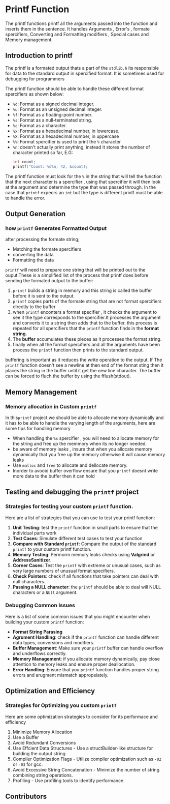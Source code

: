 # Printf Function

The printf functions printf all the arguments passed into the function and inserts them in the sentence. It handles Arguments , Error's , formate spercifiers, Converting and Formatting modifiers , Special cases and Memory management.

## Introduction to printf 

The printf is a formated output thats a part of the `stdlib.h` its responsible for data to the standard output in spercified format. It is sometimes used for debugging for programmers

The printf function should be able to handle these different format spercifiers as shown below:
- `%d`: Format as a signed decimal integer.
- `%u`: Format as an unsigned decimal integer.
- `%f`: Format as a floating-point number.
- `%s`: Format as a null-terminated string.
- `%c`: Format as a character.
- `%x`: Format as a hexadecimal number, in lowercase.
- `%X`: Format as a hexadecimal number, in uppercase
- `%%`: Format spercifier is used to print the `%` character
- `%n`: doesn't actually print anything, instead it stores the number of character printed so far, E.G:
	```c
	int count;
	printf("Count: %d%n, 42, &count);
	```

The printf function must look for the `%` in the string that will tell the function that the next character is a spercifier , using that spercifier it will then look at the argument and determine the type that was passed through. In the case that `printf` expecrs an `int` but the type is different printf must be able to handle the error.

## Output Generation 
### how `printf` Generates Formatted Output

after processing the formate string;

- Matching the formate spercifiers
- converting the data
- Formatting the data

`printf` will need to prepare one string that will be printed out to the ouput.These is a simplified list of the process that printf does before sending the formated output to the buffer:

1. `printf` builds a string in memory and this string is called the buffer before it is sent to the output.
1. `printf` copies parts of the formate string that are not format spercifiers directly to the buffer
1. when `printf` enconters a format specifier , it checks the argument to see it the type corresponds to the spercifier.It  processes the argument and converts it to a string then adds that to the buffer. this process is repeated for all spercifiers that the `printf` function finds in the **format string**.
1. The **buffer** accumulates these pieces as it processes the format string.
1. finally when all the format spercifiers and all the arguments have been process the `printf` function then prints to the standard output.

buffering is important as it reduces the write operation to the output. If The `printf` function doesn't see a newline  at then end of the format sting then it places the string in the buffer until it get the new line character. The buffer can be forced to fluch the buffer by using the fflush(stdout).

## Memory Management
### Memory allocation in Custom `printf`

In this`printf` project we should be able to allocate memory dynamically and it has to be able to handle the varying length of the arguments, here are some tips for handling memory

- When handling the `%s` spercifier , you will need to allocate memory for the string and free up the memmory when its no longer needed.
- be aware of memory leaks , insure that when you allocate memory dynamically that you free up the memory otherwise it will cause memory leaks
- Use `malloc` and `free` to allocate and dellocate memory.
- Inorder to avooid buffer overflow ensure that you `printf` doesnt write more data to the buffer then it can hold

## Testing and debugging the `printf` project
### Strategies for testing your custom `printf` function.

Here are a list of strategies that you can use to test your printf function:

1. **Unit Testing**: test the `printf` function in small parts to ensure that the individual parts work
1. **Test Cases**: Simulate different test cases to test your function
1. **Compare with Standard `printf`**: Compare the output of the standard `printf` to your custom printf function.
1. **Memory Testing**: Permorm memory leaks checks using **Valgrind** or **AddressSanitizer**.
1. **Corner Cases**: Test the `printf` with extreme or unusual cases, such as very large numbers of unusual format specifiers.
1. **Check Pointers**: check if all functions that take pointers can deal with null characters.
1. **Passing a NULL character**: the `printf` should be able to deal will NULL characters or a `NUll` argument.

### Debugging Common Issues
Here is a list of some common issues that you might encounter when building your custom `printf` function:

- **Format String Parasing**
- **Agrument Handling**: check if the `printf` function can handle different data types, conversions and modifiers.
- **Buffer Management**: Make sure your `printf` buffer can handle overflow and underflows correctly.
- **Memory Management**: if you allocate memory dynamically, pay close attention to memory leaks and ensure proper deallocation.
- **Error Handling**: Ensure that you `printf` function handles proper string errors and arugment mismatch appropeiately.

## Optimization and Efficiency

### Strategies for Optimizing you custom `printf`

Here are some optimization strategies to consider for its performace and efficiency

1. Minimize Memory Allocation
1. Use a Buffer
1. Avoid Redundant Conversions
1. Use Effcient Data Structures - Use a structBuilder-like structure for building the output string
1. Compiler Optimization Flags - Utilize compiler optimization such as `-02` or `-03` for gcc.
1. Avoid Excessive String Concatenation - Minimize the number of string combining string operations.
1. Profiling - Use profiling tools to identify performance.

## Contributors
<!-- ALL-CONTRIBUTORS-LIST:START - Do not remove or modify this section -->
<!-- prettier-ignore-start -->
<!-- markdownlint-disable -->

<!-- markdownlint-restore -->
<!-- prettier-ignore-end -->

<!-- ALL-CONTRIBUTORS-LIST:END -->
